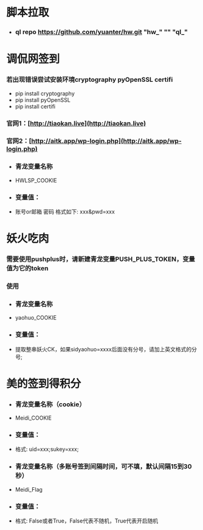 # 脚本拉取
* ### ql repo https://github.com/yuanter/hw.git "hw_" "" "ql_"

# 调侃网签到
### 若出现错误尝试安装环境cryptography pyOpenSSL certifi
* pip install cryptography
* pip install pyOpenSSL
* pip install certifi


### 官网1：[http://tiaokan.live](http://tiaokan.live)
### 官网2：[http://aitk.app/wp-login.php](http://aitk.app/wp-login.php)
* ### 青龙变量名称  
* HWLSP_COOKIE
* ### 变量值：  
* 账号or邮箱 密码 格式如下: xxx&pwd=xxx

# 妖火吃肉
### 需要使用pushplus时，请新建青龙变量PUSH_PLUS_TOKEN，变量值为它的token
### 使用
* ### 青龙变量名称  
* yaohuo_COOKIE
* ### 变量值：  
* 提取整串妖火CK，如果sidyaohuo=xxxx后面没有分号，请加上英文格式的分号;

# 美的签到得积分
* ### 青龙变量名称（cookie）  
* Meidi_COOKIE
* ### 变量值：  
* 格式: uid=xxx;sukey=xxx;

* ### 青龙变量名称（多账号签到间隔时间，可不填，默认间隔15到30秒）  
* Meidi_Flag
* ### 变量值：  
* 格式: False或者True，False代表不随机，True代表开启随机
